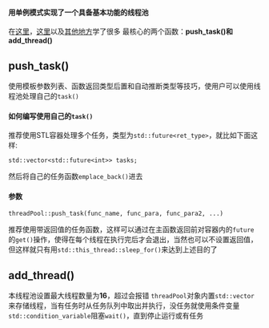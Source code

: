 #### 用单例模式实现了一个具备基本功能的线程池 ####
在[这里](https://github.com/progschj/ThreadPool)，[这里](https://github.com/lzpong/threadpool)以及[其他地方](https://zhuanlan.zhihu.com/p/636156144)学了很多
最核心的两个函数：**push_task()**和**add_thread()**
## push_task() ##
使用模板参数列表、函数返回类型后置和自动推断类型等技巧，使用户可以使用线程池处理自己的`task()`
#### 如何编写使用自己的`task()` ####
推荐使用STL容器处理多个任务，类型为`std::future<ret_type>`，就比如下面这样:

    std::vector<std::future<int>> tasks;
然后将自己的任务函数`emplace_back()`进去
#### 参数 ####
    threadPool::push_task(func_name, func_para, func_para2, ...)
推荐使用带返回值的任务函数，这样可以通过在主函数返回前对容器内的`future`的`get()`操作，使得在每个线程在执行完后才会退出，当然也可以不设置返回值，但这样就只有用`std::this_thread::sleep_for()`来达到上述目的了
## add_thread() ##
本线程池设置最大线程数量为**16**，超过会报错
`threadPool`对象内置`std::vector`来存储线程，当有任务时从任务队列中取出并执行，没任务就使用条件变量`std::condition_variable`阻塞`wait()`，直到停止运行或有任务
